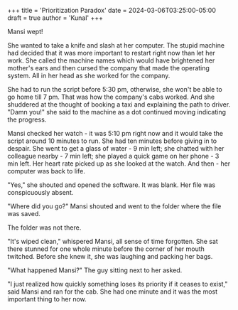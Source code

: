 +++
title = 'Prioritization Paradox'
date = 2024-03-06T03:25:00-05:00
draft = true
author = 'Kunal'
+++

Mansi wept!

She wanted to take a knife and slash at her computer. The stupid machine had decided that it was more important to restart right now than let her work. She called the machine names which would have brightened her mother's ears and then cursed the company that made the operating system. All in her head as she worked for the company.

She had to run the script before 5:30 pm, otherwise, she won't be able to go home till 7 pm. That was how the company's cabs worked. And she shuddered at the thought of booking a taxi and explaining the path to driver. "Damn you!" she said to the machine as a dot continued moving indicating the progress.

Mansi checked her watch - it was 5:10 pm right now and it would take the script around 10 minutes to run. She had ten minutes before giving in to despair. She went to get a glass of water - 9 min left; she chatted with her colleague nearby - 7 min left; she played a quick game on her phone - 3 min left. Her heart rate picked up as she looked at the watch. And then - her computer was back to life.

"Yes," she shouted and opened the software. It was blank. Her file was conspicuously absent.

"Where did you go?" Mansi shouted and went to the folder where the file was saved.

The folder was not there.

"It's wiped clean," whispered Mansi, all sense of time forgotten. She sat there stunned for one whole minute before the corner of her mouth twitched. Before she knew it, she was laughing and packing her bags.

"What happened Mansi?" The guy sitting next to her asked.

"I just realized how quickly something loses its priority if it ceases to exist," said Mansi and ran for the cab. She had one minute and it was the most important thing to her now.

